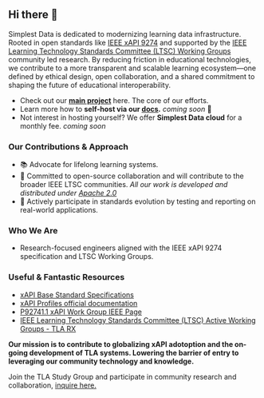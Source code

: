 ## Hi there 👋

Simplest Data is dedicated to modernizing learning data infrastructure. Rooted in open standards like [IEEE xAPI 9274](https://opensource.ieee.org/xapi/xapi-base-standard-documentation) and supported by the [IEEE Learning Technology Standards Committee (LTSC) Working Groups](https://sagroups.ieee.org/ltsc/workgroups/) community led research. By reducing friction in educational technologies, we contribute to a more transparent and scalable learning ecosystem—one defined by ethical design, open collaboration, and a shared commitment to shaping the future of educational interoperability.

- Check out our [**main project**](https://github.com/simplestdata/orientlrs) here. The core of our efforts.
- Learn more how to **self-host via our [docs](https://docs.simplestdata.com).** *coming soon* 🚧
- Not interest in hosting yourself? We offer **Simplest Data cloud** for a monthly fee. *coming soon*

### Our Contributions & Approach

- 📚 Advocate for lifelong learning systems.
- 🤝 Committed to open-source collaboration and will contribute to the broader IEEE LTSC communities. *All our work is developed and distributed under [Apache 2.0](https://www.apache.org/licenses/LICENSE-2.0.txt)*
- 🌱 Actively participate in standards evolution by testing and reporting on real-world applications.

### Who We Are
- Research-focused engineers aligned with the IEEE xAPI 9274 specification and LTSC Working Groups.

### Useful & Fantastic Resources

- [xAPI Base Standard Specifications](https://opensource.ieee.org/xapi/xapi-base-standard-documentation)
- [xAPI Profiles official documentation](https://adlnet.github.io/xapi-profiles/xapi-profiles-about.html)
- [P92741.1 xAPI Work Group IEEE Page](https://sagroups.ieee.org/9274-1-1/)
- [IEEE Learning Technology Standards Committee (LTSC) Active Working Groups - TLA RX](https://sagroups.ieee.org/ltsc/workgroups/)

**Our mission is to contribute to globalizing xAPI adotoption and the on-going development of TLA systems. Lowering the barrier of entry to leveraging our community technology and knowledge.**

Join the TLA Study Group and participate in community research and collaboration, [inquire here.](mailto:greg@simplestdata.com)
<!--

**Consider Adding** Contribution guidelines - how can the community get involved?
-->
